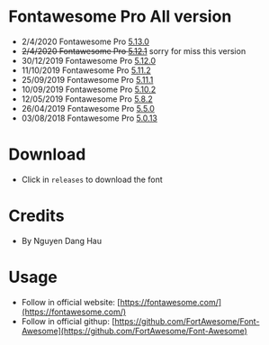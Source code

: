 # Fontawesome Pro All version
- 2/4/2020 Fontawesome Pro [5.13.0](https://github.com/ngdanghau/fontawesome-pro/releases/tag/5.13.0)
- ~~2/4/2020 Fontawesome Pro [5.12.1](https://github.com/ngdanghau/fontawesome-pro/releases/tag/5.12.1)~~ sorry for miss this version
- 30/12/2019 Fontawesome Pro [5.12.0](https://github.com/ngdanghau/fontawesome-pro/releases/tag/5.12.0)
- 11/10/2019 Fontawesome Pro [5.11.2](https://github.com/ngdanghau/fontawesome-pro/releases/tag/5.11.2)
- 25/09/2019 Fontawesome Pro [5.11.1](https://github.com/ngdanghau/fontawesome-pro/releases/tag/5.11.1)
- 10/09/2019 Fontawesome Pro [5.10.2](https://github.com/ngdanghau/fontawesome-pro/releases/tag/5.10.2)
- 12/05/2019 Fontawesome Pro [5.8.2](https://github.com/ngdanghau/fontawesome-pro/releases/tag/5.8.2)
- 26/04/2019 Fontawesome Pro [5.5.0](https://github.com/ngdanghau/fontawesome-pro/releases/tag/5.5.0)
- 03/08/2018 Fontawesome Pro [5.0.13](https://github.com/ngdanghau/fontawesome-pro/releases/tag/5.0.13)

# Download
- Click in <code>releases</code> to download the font

# Credits
- By Nguyen Dang Hau

# Usage
- Follow in official website: [https://fontawesome.com/](https://fontawesome.com/)
- Follow in official githup: [https://github.com/FortAwesome/Font-Awesome](https://github.com/FortAwesome/Font-Awesome)
